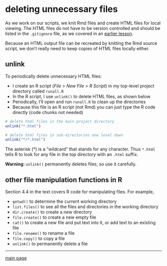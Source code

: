 
# deleting unnecessary files

As we work on our scripts, we knit Rmd files and create HTML files for
local viewing. The HTML files do not have to be version controlled and
should be listed in the `.gitignore` file, as we covered in an [earlier
lesson](cm008_project-1_gitignore.md).

Because an HTML output file can be recreated by knitting the Rmd source
script, we don’t really need to keep copies of HTML files locally
either.

## unlink

To periodically delete unnecessary HTML files:

  - I create an R script (*File \> New File \> R Script*) in my
    top-level project directory called `runall.R`
  - In the R script, I use `unlink()` to delete HTML files, as shown
    below
  - Periodically, I’ll open and run `runall.R` to clean up the
    directories
  - Because this file is an R script (not Rmd) you can just type the R
    code directly (code chunks not needed)

<!-- end list -->

``` r
# delete html files in the main project directory
unlink("*.html")

# delete html files in sub-directories one level down 
unlink("*/*.html")
```

The asterisk (\*) is a “wildcard” that stands for any character. Thus
`*.html` tells R to look for any file in the top directory with an
`.html` suffix.

**Warning:** `unlink()` permanently deletes files, so use it carefully.

## other file manipulation functions in R

Section 4.4 in the text covers R code for manipulating files. For
example,

  - `getwd()` to determine the current working directory
  - `list.files()` to see all the files and directories in the working
    directory
  - `dir.create()` to create a new directory
  - `file.create()` to create a new empty file
  - `cat()` to create a new file and put text into it, or add text to an
    existing file
  - `file.rename()` to rename a file
  - `file.copy()` to copy a file
  - `unlink()` to permanently delete a file

-----

[main page](../README.md)
